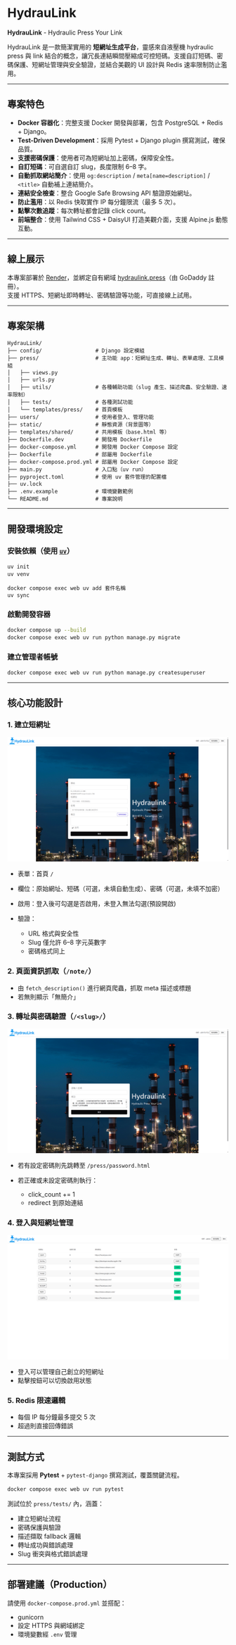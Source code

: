 # HydrauLink

**HydrauLink** - Hydraulic Press Your Link

HydrauLink 是一款簡潔實用的 **短網址生成平台**，靈感來自液壓機 hydraulic press 與 link 結合的概念，讓冗長連結瞬間壓縮成可控短碼。支援自訂短碼、密碼保護、短網址管理與安全驗證，並結合美觀的 UI 設計與 Redis 速率限制防止濫用。

---

## 專案特色

- **Docker 容器化**：完整支援 Docker 開發與部署，包含 PostgreSQL + Redis + Django。
- **Test-Driven Development**：採用 Pytest + Django plugin 撰寫測試，確保品質。
- **支援密碼保護**：使用者可為短網址加上密碼，保障安全性。
- **自訂短碼**：可自選自訂 slug，長度限制 6–8 字。
- **自動抓取網站簡介**：使用 `og:description` / `meta[name=description]` / `<title>` 自動補上連結簡介。
- **連結安全檢查**：整合 Google Safe Browsing API 驗證原始網址。
- **防止濫用**：以 Redis 快取實作 IP 每分鐘限流（最多 5 次）。
- **點擊次數追蹤**：每次轉址都會記錄 click count。
- **前端整合**：使用 Tailwind CSS + DaisyUI 打造美觀介面，支援 Alpine.js 動態互動。

---

## 線上展示

本專案部署於 [Render](https://render.com)，並綁定自有網域 [hydraulink.press](https://hydraulink.press)（由 GoDaddy 註冊）。  
支援 HTTPS、短網址即時轉址、密碼驗證等功能，可直接線上試用。

---

## 專案架構

```
HydrauLink/
├── config/                 # Django 設定模組
├── press/                  # 主功能 app：短網址生成、轉址、表單處理、工具模組
│   ├── views.py
│   ├── urls.py
│   ├── utils/              # 各種輔助功能（slug 產生、描述爬蟲、安全驗證、速率限制）
│   ├── tests/              # 各種測試功能
│   └── templates/press/    # 首頁模板
├── users/                  # 使用者登入、管理功能
├── static/                 # 靜態資源（背景圖等）
├── templates/shared/       # 共用模板（base.html 等）
├── Dockerfile.dev          # 開發用 Dockerfile
├── docker-compose.yml      # 開發用 Docker Compose 設定
├── Dockerfile              # 部屬用 Dockerfile
├── docker-compose.prod.yml # 部屬用 Docker Compose 設定
├── main.py                 # 入口點（uv run）
├── pyproject.toml          # 使用 uv 套件管理的配置檔
├── uv.lock
├── .env.example            # 環境變數範例
└── README.md               # 專案說明
```

---

## 開發環境設定

### 安裝依賴（使用 [`uv`](https://github.com/astral-sh/uv)）

```bash
uv init
uv venv
```
```
docker compose exec web uv add 套件名稱
uv sync
```

### 啟動開發容器

```bash
docker compose up --build
docker compose exec web uv run python manage.py migrate
```

### 建立管理者帳號

```bash
docker compose exec web uv run python manage.py createsuperuser
```

---

## 核心功能設計

### 1. 建立短網址

![首頁畫面](.github/assets/index.PNG)

* 表單：首頁 `/`
* 欄位：原始網址、短碼（可選，未填自動生成）、密碼（可選，未填不加密）
* 啟用：登入後可勾選是否啟用，未登入無法勾選(預設開啟)
* 驗證：

  * URL 格式與安全性
  * Slug 僅允許 6–8 字元英數字
  * 密碼格式同上

### 2. 頁面資訊抓取（`/note/`）

* 由 `fetch_description()` 進行網頁爬蟲，抓取 meta 描述或標題
* 若無則顯示「無簡介」

### 3. 轉址與密碼驗證（`/<slug>/`）

![密碼驗證畫面](.github/assets/password.PNG)

* 若有設定密碼則先跳轉至 `/press/password.html`
* 若正確或未設定密碼則執行：

  * click_count += 1
  * redirect 到原始連結

### 4. 登入與短網址管理

![短網址管理頁面](.github/assets/shorturl_list.PNG)

* 登入可以管理自己創立的短網址
* 點擊按鈕可以切換啟用狀態

### 5. Redis 限速邏輯

* 每個 IP 每分鐘最多提交 5 次
* 超過則直接回傳錯誤

---

## 測試方式

本專案採用 **Pytest** + `pytest-django` 撰寫測試，覆蓋關鍵流程。

```bash
docker compose exec web uv run pytest
```

測試位於 `press/tests/` 內，涵蓋：

* 建立短網址流程
* 密碼保護與驗證
* 描述擷取 fallback 邏輯
* 轉址成功與錯誤處理
* Slug 衝突與格式錯誤處理

---

## 部署建議（Production）

請使用 `docker-compose.prod.yml` 並搭配：

* gunicorn
* 設定 HTTPS 與網域綁定
* 環境變數經 `.env` 管理


